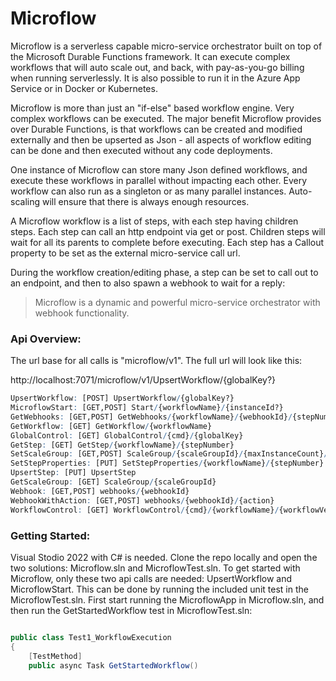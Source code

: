 # Microflow

Microflow is a serverless capable micro-service orchestrator built on top of the Microsoft Durable Functions framework. It can execute complex workflows that will auto scale out, and back, with pay-as-you-go billing when running serverlessly. It is also possible to run it in the Azure App Service or in Docker or Kubernetes.

Microflow is more than just an "if-else" based workflow engine. Very complex workflows can be executed. The major benefit Microflow provides over Durable Functions, is that workflows can be created and modified externally and then be upserted as Json - all aspects of workflow editing can be done and then executed without any code deployments.

One instance of Microflow can store many Json defined workflows, and execute these workflows in parallel without impacting each other. Every workflow can also run as a singleton or as many parallel instances. Auto-scaling will ensure that there is always enough resources.

A Microflow workflow is a list of steps, with each step having children steps. Each step can call an http endpoint via get or post. Children steps will wait for all its parents to complete before executing. Each step has a Callout property to be set as the external micro-service call url.

During the workflow creation/editing phase, a step can be set to call out to an endpoint, and then to also spawn a webhook to wait for a reply:

> Microflow is a dynamic and powerful micro-service orchestrator with webhook functionality.

### Api Overview:
The url base for all calls is "microflow/v1". The full url will look like this:

http://localhost:7071/microflow/v1/UpsertWorkflow/{globalKey?}


```r
UpsertWorkflow: [POST] UpsertWorkflow/{globalKey?}
MicroflowStart: [GET,POST] Start/{workflowName}/{instanceId?}
GetWebhooks: [GET,POST] GetWebhooks/{workflowName}/{webhookId}/{stepNumber}/{instanceGuid?}
GetWorkflow: [GET] GetWorkflow/{workflowName}
GlobalControl: [GET] GlobalControl/{cmd}/{globalKey}
GetStep: [GET] GetStep/{workflowName}/{stepNumber}
SetScaleGroup: [GET,POST] ScaleGroup/{scaleGroupId}/{maxInstanceCount}/{maxWaitSeconds:int?}
SetStepProperties: [PUT] SetStepProperties/{workflowName}/{stepNumber}
UpsertStep: [PUT] UpsertStep
GetScaleGroup: [GET] ScaleGroup/{scaleGroupId}
Webhook: [GET,POST] webhooks/{webhookId}
WebhookWithAction: [GET,POST] webhooks/{webhookId}/{action}
WorkflowControl: [GET] WorkflowControl/{cmd}/{workflowName}/{workflowVersion}
```

### Getting Started:
Visual Stodio 2022 with C# is needed. Clone the repo locally and open the two solutions: Microflow.sln and MicroflowTest.sln. To get started with Microflow, only these two api calls are needed: UpsertWorkflow and MicroflowStart. This can be done by running the included unit test in the MicroflowTest.sln. First start running the MicroflowApp in Microflow.sln, and then run the GetStartedWorkflow test in MicroflowTest.sln:
   
```csharp

public class Test1_WorkflowExecution
{
    [TestMethod]
    public async Task GetStartedWorkflow()

```
